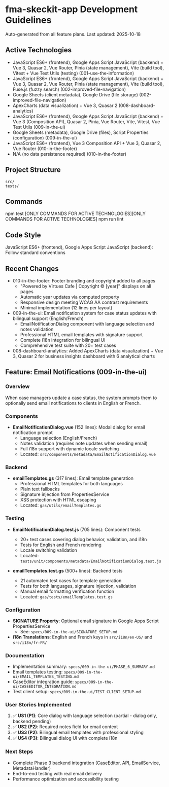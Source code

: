 # fma-skeckit-app Development Guidelines

Auto-generated from all feature plans. Last updated: 2025-10-18

## Active Technologies
- JavaScript ES6+ (frontend), Google Apps Script JavaScript (backend) + Vue 3, Quasar 2, Vue Router, Pinia (state management), Vite (build tool), Vitest + Vue Test Utils (testing) (001-use-the-information)
- JavaScript ES6+ (frontend), Google Apps Script JavaScript (backend) + Vue 3, Quasar 2, Vue Router, Pinia (state management), Vite (build tool), Fuse.js (fuzzy search) (002-improved-file-navigation)
- Google Sheets (client metadata), Google Drive (file storage) (002-improved-file-navigation)
- ApexCharts (data visualization) + Vue 3, Quasar 2 (008-dashboard-analytics)
- JavaScript ES6+ (frontend), Google Apps Script JavaScript (backend) + Vue 3 (Composition API), Quasar 2, Pinia, Vue Router, Vite, Vitest, Vue Test Utils (009-in-the-ui)
- Google Sheets (metadata), Google Drive (files), Script Properties (configuration) (009-in-the-ui)
- JavaScript ES6+ (frontend), Vue 3 Composition API + Vue 3, Quasar 2, Vue Router (010-in-the-footer)
- N/A (no data persistence required) (010-in-the-footer)

## Project Structure
```
src/
tests/
```

## Commands
npm test [ONLY COMMANDS FOR ACTIVE TECHNOLOGIES][ONLY COMMANDS FOR ACTIVE TECHNOLOGIES] npm run lint

## Code Style
JavaScript ES6+ (frontend), Google Apps Script JavaScript (backend): Follow standard conventions

## Recent Changes
- 010-in-the-footer: Footer branding and copyright added to all pages
  - "Powered by Virtues Cafe | Copyright © [year]" displays on all pages
  - Automatic year updates via computed property
  - Responsive design meeting WCAG AA contrast requirements
  - Minimal implementation (12 lines per layout)
- 009-in-the-ui: Email notification system for case status updates with bilingual support (English/French)
  - EmailNotificationDialog component with language selection and notes validation
  - Professional HTML email templates with signature support
  - Complete i18n integration for bilingual UI
  - Comprehensive test suite with 20+ test cases
- 008-dashboard-analytics: Added ApexCharts (data visualization) + Vue 3, Quasar 2 for business insights dashboard with 6 analytical charts

## Feature: Email Notifications (009-in-the-ui)

### Overview
When case managers update a case status, the system prompts them to optionally send email notifications to clients in English or French.

### Components
- **EmailNotificationDialog.vue** (152 lines): Modal dialog for email notification prompt
  - Language selection (English/French)
  - Notes validation (requires note updates when sending email)
  - Full i18n support with dynamic locale switching
  - Located: `src/components/metadata/EmailNotificationDialog.vue`

### Backend
- **emailTemplates.gs** (317 lines): Email template generation
  - Professional HTML templates for both languages
  - Plain text fallbacks
  - Signature injection from PropertiesService
  - XSS protection with HTML escaping
  - Located: `gas/utils/emailTemplates.gs`

### Testing
- **EmailNotificationDialog.test.js** (705 lines): Component tests
  - 20+ test cases covering dialog behavior, validation, and i18n
  - Tests for English and French rendering
  - Locale switching validation
  - Located: `tests/unit/components/metadata/EmailNotificationDialog.test.js`

- **emailTemplates.test.gs** (500+ lines): Backend tests
  - 21 automated test cases for template generation
  - Tests for both languages, signature injection, validation
  - Manual email formatting verification function
  - Located: `gas/tests/emailTemplates.test.gs`

### Configuration
- **SIGNATURE Property**: Optional email signature in Google Apps Script PropertiesService
  - See: `specs/009-in-the-ui/SIGNATURE_SETUP.md`
- **i18n Translations**: English and French keys in `src/i18n/en-US/` and `src/i18n/fr-FR/`

### Documentation
- Implementation summary: `specs/009-in-the-ui/PHASE_6_SUMMARY.md`
- Email templates testing: `specs/009-in-the-ui/EMAIL_TEMPLATES_TESTING.md`
- CaseEditor integration guide: `specs/009-in-the-ui/CASEEDITOR_INTEGRATION.md`
- Test client setup: `specs/009-in-the-ui/TEST_CLIENT_SETUP.md`

### User Stories Implemented
1. ✅ **US1 (P1)**: Core dialog with language selection (partial - dialog only, backend pending)
2. ✅ **US2 (P2)**: Required notes field for email context
3. ✅ **US3 (P2)**: Bilingual email templates with professional styling
4. ✅ **US4 (P3)**: Bilingual dialog UI with complete i18n

### Next Steps
- Complete Phase 3 backend integration (CaseEditor, API, EmailService, MetadataHandler)
- End-to-end testing with real email delivery
- Performance optimization and accessibility testing

<!-- MANUAL ADDITIONS START -->
<!-- MANUAL ADDITIONS END -->
